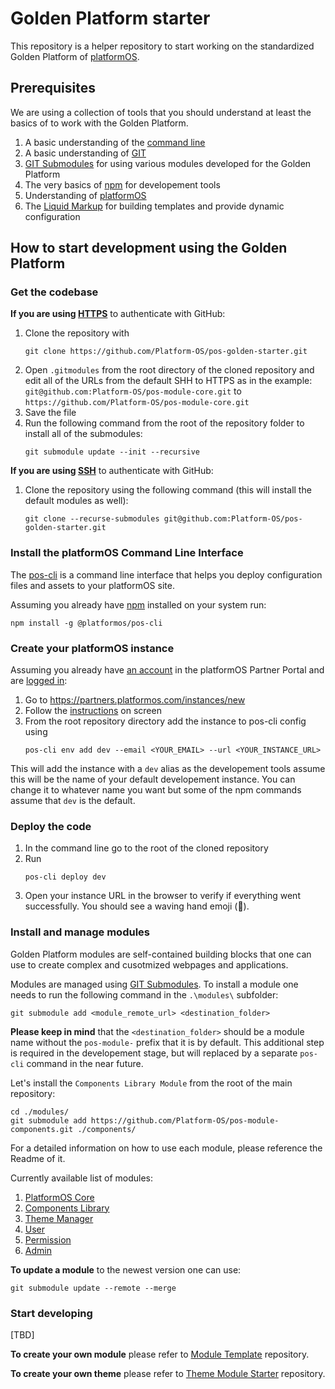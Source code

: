 # Golden Platform starter

This repository is a helper repository to start working on the standardized Golden Platform of [platformOS](https://www.platformos.com).



## Prerequisites
We are using a collection of tools that you should understand at least the basics of to work with the Golden Platform.
1. A basic understanding of the [command line](https://developer.mozilla.org/en-US/docs/Learn/Tools_and_testing/Understanding_client-side_tools/Command_line)
1. A basic understanding of [GIT](https://git-scm.com/videos)
2. [GIT Submodules](https://git-scm.com/book/en/v2/Git-Tools-Submodules) for using various modules developed for the Golden Platform
3. The very basics of [npm](https://nodejs.dev/en/learn/an-introduction-to-the-npm-package-manager) for developement tools
4. Understanding of [platformOS](https://www.platformos.com/documentation)
5. The [Liquid Markup](https://documentation.platformos.com/api-reference/liquid/introduction) for building templates and provide dynamic configuration



## How to start development using the Golden Platform

### Get the codebase

**If you are using [HTTPS](https://docs.github.com/en/authentication/keeping-your-account-and-data-secure/creating-a-personal-access-token)** to authenticate with GitHub:
1. Clone the repository with
   ```
   git clone https://github.com/Platform-OS/pos-golden-starter.git
   ```
2. Open `.gitmodules` from the root directory of the cloned repository and edit all of the URLs from the default SHH to HTTPS as in the example:
   `git@github.com:Platform-OS/pos-module-core.git` to `https://github.com/Platform-OS/pos-module-core.git`
3. Save the file
4. Run the following command from the root of the repository folder to install all of the submodules:
   ```
   git submodule update --init --recursive
   ```

**If you are using [SSH](https://docs.github.com/en/authentication/connecting-to-github-with-ssh)** to authenticate with GitHub:
1. Clone the repository using the following command (this will install the default modules as well):
   ```
   git clone --recurse-submodules git@github.com:Platform-OS/pos-golden-starter.git
   ```

### Install the platformOS Command Line Interface
The [pos-cli](https://documentation.platformos.com/developer-guide/pos-cli/pos-cli) is a command line interface that helps you deploy configuration files and assets to your platformOS site.

Assuming you already have [npm](https://nodejs.dev/en/learn/an-introduction-to-the-npm-package-manager) installed on your system run:
```
npm install -g @platformos/pos-cli
```


### Create your platformOS instance
Assuming you already have [an account](https://partners.platformos.com/accounts/sign_up) in the platformOS Partner Portal and are [logged in](https://partners.platformos.com/accounts/sign_in):
1. Go to https://partners.platformos.com/instances/new
2. Follow the [instructions](https://documentation.platformos.com/get-started/marketplace-template/marketplace-template#step-2-create-instance) on screen
3. From the root repository directory add the instance to pos-cli config using
   ```
   pos-cli env add dev --email <YOUR_EMAIL> --url <YOUR_INSTANCE_URL>
   ```

This will add the instance with a `dev` alias as the developement tools assume this will be the name of your default developement instance. You can change it to whatever name you want but some of the npm commands assume that `dev` is the default.



### Deploy the code
1. In the command line go to the root of the cloned repository
2. Run
   ```
   pos-cli deploy dev
   ```
3. Open your instance URL in the browser to verify if everything went successfully. You should see a waving hand emoji (👋).



### Install and manage modules
Golden Platform modules are self-contained building blocks that one can use to create complex and cusotmized webpages and applications.

Modules are managed using [GIT Submodules](https://git-scm.com/book/en/v2/Git-Tools-Submodules). To install a module one needs to run the following command in the `.\modules\` subfolder:

```
git submodule add <module_remote_url> <destination_folder>
```

**Please keep in mind** that the `<destination_folder>` should be a module name without the `pos-module-` prefix that it is by default. This additional step is required in the developement stage, but will replaced by a separate `pos-cli` command in the near future.

Let's install the `Components Library Module` from the root of the main repository:

```
cd ./modules/
git submodule add https://github.com/Platform-OS/pos-module-components.git ./components/
```

For a detailed information on how to use each module, please reference the Readme of it.

Currently available list of modules:
1. [PlatformOS Core](https://github.com/Platform-OS/pos-module-core)
2. [Components Library](https://github.com/Platform-OS/pos-module-components)
3. [Theme Manager](https://github.com/Platform-OS/pos-module-theme-manager)
4. [User](https://github.com/Platform-OS/pos-module-user)
5. [Permission](https://github.com/Platform-OS/pos-module-permission)
6. [Admin](https://github.com/Platform-OS/pos-module-admin)

**To update a module** to the newest version one can use:

```
git submodule update --remote --merge
```



### Start developing
[TBD]

**To create your own module** please refer to [Module Template](https://github.com/Platform-OS/pos-module-template) repository.

**To create your own theme** please refer to [Theme Module Starter](https://github.com/Platform-OS/pos-theme-module-template) repository.
